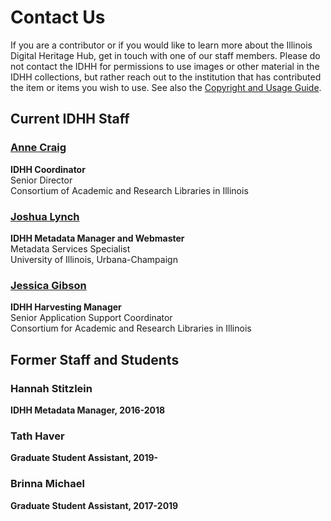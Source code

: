 # Contact Us
If you are a contributor or if you would like to learn more about the Illinois Digital Heritage Hub, get in touch with one of our staff members. Please do not contact the IDHH for permissions to use images or other material in the IDHH collections, but rather reach out to the institution that has contributed the item or items you wish to use. See also the [Copyright and Usage Guide](/about/usage-terms).

## Current IDHH Staff                                           

### [Anne Craig](mailto:abcraig@uillinois.edu)
**IDHH Coordinator**  
Senior Director  
Consortium of Academic and Research Libraries in Illinois

### [Joshua Lynch](mailto:jlynch21@illinois.edu)
**IDHH Metadata Manager and Webmaster**  
Metadata Services Specialist  
University of Illinois, Urbana-Champaign

### [Jessica Gibson](mailto:oram@uillinois.edu)
**IDHH Harvesting Manager**  
Senior Application Support Coordinator  
Consortium for Academic and Research Libraries in Illinois

## Former Staff and Students

### Hannah Stitzlein
**IDHH Metadata Manager, 2016-2018**

### Tath Haver
**Graduate Student Assistant, 2019-**

### Brinna Michael
**Graduate Student Assistant, 2017-2019**
